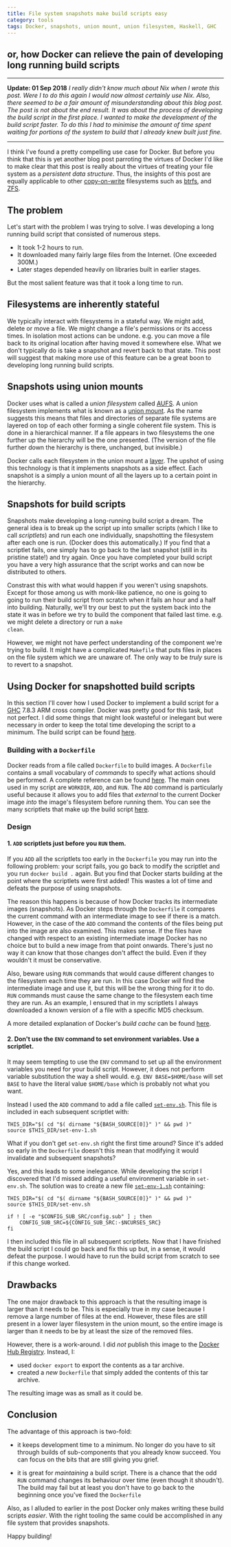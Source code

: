 ```yaml
---
title: File system snapshots make build scripts easy
category: tools
tags: Docker, snapshots, union mount, union filesystem, Haskell, GHC
---
```

## or, how Docker can relieve the pain of developing long running build scripts

----

**Update: 01 Sep 2018** _I really didn't know much about Nix when I wrote this
post. Were I to do this again I would now almost certainly use Nix. Also, there
seemed to be a fair amount of misunderstanding about this blog post. The post is
not about the end result. It was about the process of developing the build
script in the first place. I wanted to make the development of the build script
faster. To do this I had to minimise the amount of time spent waiting for
portions of the system to build that I already knew built just fine._

----

I think I've found a pretty compelling use case for Docker.
But before you think that this is yet another blog post parroting the virtues of
Docker I'd like to make clear that this post is really about the virtues of
treating your file system as a *persistent data structure*. Thus, the insights
of this post are equally applicable to other
[copy-on-write](http://en.wikipedia.org/wiki/Copy-on-write)
filesystems such as [btrfs](http://en.wikipedia.org/wiki/Btrfs),
and [ZFS](http://en.wikipedia.org/wiki/ZFS).


## The problem

Let's start with the problem I was trying to solve. I was developing a long
running build script that consisted of numerous steps.

* It took 1-2 hours to run.
* It downloaded many fairly large files from the Internet. (One exceeded 300M.)
* Later stages depended heavily on libraries built in earlier stages.

But the most salient feature was that it took a long time to run.

## Filesystems are inherently stateful

We typically interact with filesystems in a stateful way. We might add, delete
or move a file. We might change a file's permissions or its access times. In
isolation most actions can be undone. e.g. you can move a file back to its
original location after having moved it somewhere else. What we don't typically
do is take a snapshot and revert back to that state. This post will suggest that
making more use of this feature can be a great boon to developing long running
build scripts.

## Snapshots using union mounts

Docker uses what is called a *union filesystem* called [AUFS](http://en.wikipedia.org/wiki/Aufs).
A union filesystem implements what is known as a
[union mount](http://en.wikipedia.org/wiki/Union_mount). As the name suggests this means
that files and directories of separate file systems are layered on top of each other forming a
single coherent file system. This is done in a hierarchical manner. If a file appears in two
filesystems the one further up the hierarchy will be the one presented. (The version of the file
further down the hierarchy is there, unchanged, but invisible.)

Docker calls each filesystem in the union mount a [layer](https://docs.docker.com/terms/layer).
The upshot of using this technology is that it implements snapshots as a side effect.
Each snapshot is a simply a union mount of all the layers up to a certain point in the hierarchy.

## Snapshots for build scripts

Snapshots make developing a long-running build script a dream. The general idea is to break up the
script up into smaller scripts (which I like to call *scriptlets*) and run each one individually,
snapshotting the filesystem after each one is run. (Docker does this automatically.)
If you find that a scriptlet fails, one simply has to go back to the last snapshot (still in its
pristine state!) and try again. Once you have completed your build script you have a very high
assurance that the script works and can now be distributed to others.

Constrast this with what would happen if you weren't using snapshots. Except for those among us
with monk-like patience, no one is going to going to run their build script from scratch when
it fails an hour and a half into building. Naturally, we'll try our best to put the system
back into the state it was in before we try to build the component that failed last time. e.g. we
might delete a directory or run a <code>make clean</code>.

However, we might not have perfect understanding of the component we're trying to build. It might have a complicated <code>Makefile</code> that puts files in places on the file system which we are unaware of. The only way to be *truly* sure is to revert to a snapshot.

## Using Docker for snapshotted build scripts

In this section I'll cover how I used Docker to implement a build script for a
[GHC](http://haskell.org/ghc) 7.8.3 ARM cross compiler. Docker was pretty good for this task, but
not perfect. I did some things that might look wasteful or inelegant but were necessary in order
to keep the total time developing the script to a minimum. The build script can be found
[here](https://github.com/sseefried/docker-build-ghc-android).

### Building with a <code>Dockerfile</code>

Docker reads from a file called <code>Dockerfile</code> to build images. A <code>Dockerfile</code> contains a small vocabulary of *commands* to specify what actions should be performed.
A complete reference can be found [here](https://docs.docker.com/reference/builder/). The main
ones used in my script are <code>WORKDIR</code>, <code>ADD</code>, and <code>RUN</code>. The
<code>ADD</code> command is particularly useful because it allows you to add files that *external* to
the current Docker image *into* the image's filesystem before running them. You can see the
many scriptlets that make up the build script [here](https://github.com/sseefried/docker-build-ghc-android/tree/master/user-scripts).

### Design

#### 1. <code>ADD</code> scriptlets just before you <code>RUN</code> them.

If you <code>ADD</code> all the scriptlets too early in the <code>Dockerfile</code> you may run into the following
problem: your script fails, you go back to modify the scriptlet and you run <code>docker build .</code>
again. But you find that Docker starts building at the point where the scriptlets were first
added! This wastes a lot of time and defeats the purpose of using snapshots.

The reason this happens is because of how Docker tracks its intermediate images (snapshots).
As Docker steps through the <code>Dockerfile</code> it compares the current command with
an intermediate image to see if there is a match. However, in the case of the <code>ADD</code>
command the contents of the files being put into the image are also examined. This makes sense.
If the files
have changed with respect to an existing intermediate image Docker has no choice but to build a new
image from that point onwards. There's just no way it can know that those changes don't affect
the build. Even if they wouldn't it must be conservative.

Also, beware using <code>RUN</code> commands that would cause different changes to the filesystem
each time they are run. In this case Docker *will* find the intermediate image and use it, but
this will be the wrong thing for it to do. <code>RUN</code> commands must cause the same
change to the filesystem each time they are run. As an example, I ensured that in my scriptlets I
always downloaded a known version of a file with a specific MD5 checksum.

A more detailed explanation of Docker's *build cache* can be found [here](https://docs.docker.com/articles/dockerfile_best-practices/#build-cache).

#### 2.  Don't use the <code>ENV</code> command to set environment variables. Use a scriptlet.

It may seem tempting to use the <code>ENV</code> command to set up all the environment variables
you need for your build script. However, it does not perform variable substitution the way
a shell would. e.g. <code>ENV BASE=\$HOME/base</code> will set <code>BASE</code> to have the
literal value <code>$HOME/base</code> which is probably not what you want.

Instead I used the <code>ADD</code> command to add a file called
[<code>set-env.sh</code>](https://github.com/sseefried/docker-build-ghc-android/blob/master/user-scripts/set-env.sh).
This file is included in each subsequent scriptlet with:


    THIS_DIR="$( cd "$( dirname "${BASH_SOURCE[0]}" )" && pwd )"
    source $THIS_DIR/set-env-1.sh

What if you don't get <code>set-env.sh</code> right the first time around? Since it's added
so early in the <code>Dockerfile</code> doesn't this mean that modifying it would invalidate
and subsequent snapshots?

Yes, and this leads to some inelegance. While developing the script I discovered that I'd missed
adding a useful environment variable in <code>set-env.sh</code>. The solution was to create a
new file [<code>set-env-1.sh</code>](https://github.com/sseefried/docker-build-ghc-android/blob/master/user-scripts/set-env-1.sh) containing:

    THIS_DIR="$( cd "$( dirname "${BASH_SOURCE[0]}" )" && pwd )"
    source $THIS_DIR/set-env.sh

    if ! [ -e "$CONFIG_SUB_SRC/config.sub" ] ; then
        CONFIG_SUB_SRC=${CONFIG_SUB_SRC:-$NCURSES_SRC}
    fi

I then included this file in all subsequent scriptlets. Now that I have finished the build script
I could go back and fix this up but, in a sense, it would defeat the purpose. I would have to
run the build script from scratch to see if this change worked.

## Drawbacks

The one major drawback to this approach is that the resulting image is larger than it needs to be.
This is especially true in my case because I remove a large number of files at the end.
However, these files are still present in a lower layer filesystem in the union mount, so the
entire image is larger than it needs to be by at least the size of the removed files.

However, there is a work-around. I did *not* publish this image to the
[Docker Hub Registry](https://registry.hub.docker.com/). Instead, I:

* used <code>docker export</code> to export the contents as a tar archive.
* created a *new* <code>Dockerfile</code> that simply added the contents of this tar archive.

The resulting image was as small as it could be.

## Conclusion

The advantage of this approach is two-fold:

* it keeps development time to a minimum. No longer do you have to sit through builds of
  sub-components that you already know succeed. You can focus on the bits that are still giving you
  grief.

* it is great for *maintaining* a build script. There is a chance that the odd <code>RUN</code>
  command changes its behaviour over time (even though it shoudn't). The build may fail
  but at least you don't have to go back to the beginning once you've fixed the <code>Dockerfile</code>

Also, as I alluded to earlier in the post Docker only makes writing these build scripts *easier*.
With the right tooling the same could be accomplished in any file system that provides snapshots.

Happy building!